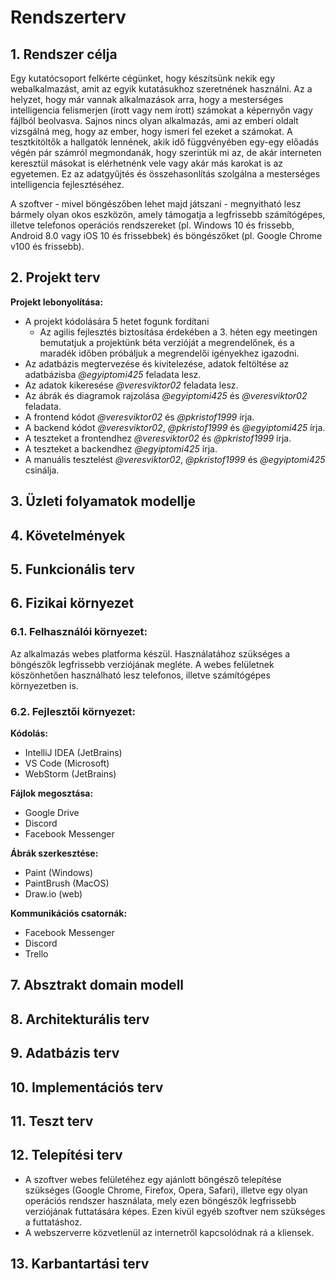 # Rendszerterv

## 1. Rendszer célja

Egy kutatócsoport felkérte cégünket, hogy készítsünk nekik egy webalkalmazást, amit az egyik kutatásukhoz szeretnének használni.
Az a helyzet, hogy már vannak alkalmazások arra, hogy a mesterséges intelligencia felismerjen (írott vagy nem írott) számokat a
képernyőn vagy fájlból beolvasva. Sajnos nincs olyan alkalmazás, ami az emberi oldalt vizsgálná meg, hogy az ember, hogy ismeri
fel ezeket a számokat. A tesztkitöltők a hallgatók lennének, akik idő függvényében egy-egy előadás végén pár számról megmondanák,
hogy szerintük mi az, de akár interneten keresztül másokat is elérhetnénk vele vagy akár más karokat is az egyetemen.
Ez az adatgyűjtés és összehasonlítás szolgálna a mesterséges intelligencia fejlesztéséhez.

A szoftver - mivel böngészőben lehet majd játszani - megnyitható lesz bármely olyan okos eszközön, amely támogatja a legfrissebb
számítógépes, illetve telefonos operációs rendszereket (pl. Windows 10 és frissebb, Android 8.0 vagy iOS 10 és frissebbek) és
böngészőket (pl. Google Chrome v100 és frissebb).


## 2. Projekt terv

**Projekt lebonyolítása:**

- A projekt kódolására 5 hetet fogunk fordítani
    - Az agilis fejlesztés biztosítása érdekében a 3. héten egy meetingen bemutatjuk a projektünk béta verzióját a megrendelőnek, és a maradék időben próbáljuk a megrendelői igényekhez igazodni.
- Az adatbázis megtervezése és kivitelezése, adatok feltöltése az adatbázisba *@egyiptomi425* feladata lesz.
- Az adatok kikeresése *@veresviktor02* feladata lesz.
- Az ábrák és diagramok rajzolása *@egyiptomi425* és *@veresviktor02* feladata.
- A frontend kódot *@veresviktor02* és *@pkristof1999* írja.
- A backend kódot *@veresviktor02*, *@pkristof1999* és *@egyiptomi425* írja.
- A teszteket a frontendhez *@veresviktor02* és *@pkristof1999* írja.
- A teszteket a backendhez *@egyiptomi425* írja.
- A manuális tesztelést *@veresviktor02*, *@pkristof1999* és *@egyiptomi425* csinálja.


## 3. Üzleti folyamatok modellje



## 4. Követelmények



## 5. Funkcionális terv



## 6. Fizikai környezet

### 6.1. Felhasználói környezet:

Az alkalmazás webes platforma készül.
Használatához szükséges a böngészők legfrissebb verziójának megléte.
A webes felületnek köszönhetően használható lesz telefonos, illetve számítógépes környezetben is.

### 6.2. Fejlesztői környezet:

**Kódolás:**
- IntelliJ IDEA (JetBrains)
- VS Code (Microsoft)
- WebStorm (JetBrains)

**Fájlok megosztása:**
- Google Drive
- Discord
- Facebook Messenger

**Ábrák szerkesztése:**
- Paint (Windows)
- PaintBrush (MacOS)
- Draw.io (web)

**Kommunikációs csatornák:**
- Facebook Messenger
- Discord
- Trello


## 7. Absztrakt domain modell



## 8. Architekturális terv



## 9. Adatbázis terv



## 10. Implementációs terv



## 11. Teszt terv



## 12. Telepítési terv

- A szoftver webes felületéhez egy ajánlott böngésző telepítése szükséges (Google Chrome, Firefox, Opera, Safari),
illetve egy olyan operációs rendszer használata, mely ezen böngészők legfrissebb verziójának futtatására képes.
Ezen kívül egyéb szoftver nem szükséges a futtatáshoz.
- A webszerverre közvetlenül az internetről kapcsolódnak rá a kliensek.


## 13. Karbantartási terv

